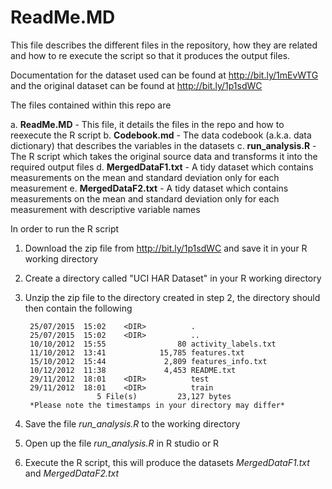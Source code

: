 # ReadMe.MD

This file describes the different files in the repository, how they are related and how to re execute the script so that it produces the output files.

Documentation for the dataset used can be found at http://bit.ly/1mEvWTG and the original dataset can be found at http://bit.ly/1p1sdWC

The files contained within this repo are 

a. **ReadMe.MD** - This file, it details the files in the repo and how to reexecute the R script
b. **Codebook.md** - The data codebook (a.k.a. data dictionary) that describes the variables in the datasets
c. **run_analysis.R** - The R script which takes the original source data and transforms it into the required output files
d. **MergedDataF1.txt** - A tidy dataset which contains measurements on the mean and standard deviation only for each measurement
e. **MergedDataF2.txt** - A tidy dataset which contains measurements on the mean and standard deviation only  for each measurement with descriptive variable names

In order to run the R script

1. Download the zip file from http://bit.ly/1p1sdWC and save it in your R working directory
2. Create a directory called "UCI HAR Dataset" in your R working directory
3. Unzip the zip file to the directory created in step 2, the directory should then contain the following

		25/07/2015  15:02    <DIR>          .
		25/07/2015  15:02    <DIR>          ..
		10/10/2012  15:55                80 activity_labels.txt
		11/10/2012  13:41            15,785 features.txt
		15/10/2012  15:44             2,809 features_info.txt
		10/12/2012  11:38             4,453 README.txt
		29/11/2012  18:01    <DIR>          test
		29/11/2012  18:01    <DIR>          train
					   5 File(s)         23,127 bytes
		*Please note the timestamps in your directory may differ*

4. Save the file *run_analysis.R* to the working directory
5. Open up the file *run_analysis.R* in R studio or R
6. Execute the R script, this will produce the datasets *MergedDataF1.txt* and *MergedDataF2.txt*
			   